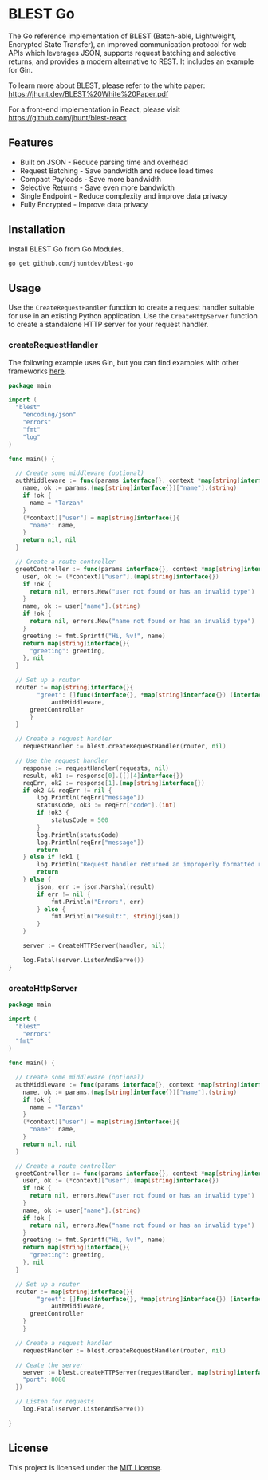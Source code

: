# BLEST Go

The Go reference implementation of BLEST (Batch-able, Lightweight, Encrypted State Transfer), an improved communication protocol for web APIs which leverages JSON, supports request batching and selective returns, and provides a modern alternative to REST. It includes an example for Gin.

To learn more about BLEST, please refer to the white paper: https://jhunt.dev/BLEST%20White%20Paper.pdf

For a front-end implementation in React, please visit https://github.com/jhunt/blest-react

## Features

- Built on JSON - Reduce parsing time and overhead
- Request Batching - Save bandwidth and reduce load times
- Compact Payloads - Save more bandwidth
- Selective Returns - Save even more bandwidth
- Single Endpoint - Reduce complexity and improve data privacy
- Fully Encrypted - Improve data privacy

## Installation

Install BLEST Go from Go Modules.

```bash
go get github.com/jhuntdev/blest-go
```

## Usage

Use the `CreateRequestHandler` function to create a request handler suitable for use in an existing Python application. Use the `CreateHttpServer` function to create a standalone HTTP server for your request handler.
<!-- Use the `createHttpClient` function to create a BLEST HTTP client. -->

### createRequestHandler

The following example uses Gin, but you can find examples with other frameworks [here](examples).

```go
package main

import (
  "blest"
	"encoding/json"
	"errors"
	"fmt"
	"log"
)

func main() {

  // Create some middleware (optional)
  authMiddleware := func(params interface{}, context *map[string]interface{}) (interface{}, error) {
    name, ok := params.(map[string]interface{})["name"].(string)
    if !ok {
      name = "Tarzan"
    }
    (*context)["user"] = map[string]interface{}{
      "name": name,
    }
    return nil, nil
  }

  // Create a route controller
  greetController := func(params interface{}, context *map[string]interface{}) (interface{}, error) {
    user, ok := (*context)["user"].(map[string]interface{})
    if !ok {
      return nil, errors.New("user not found or has an invalid type")
    }
    name, ok := user["name"].(string)
    if !ok {
      return nil, errors.New("name not found or has an invalid type")
    }
    greeting := fmt.Sprintf("Hi, %v!", name)
    return map[string]interface{}{
      "greeting": greeting,
    }, nil
  }

  // Set up a router
  router := map[string]interface{}{
		"greet": []func(interface{}, *map[string]interface{}) (interface{}, error){
			authMiddleware,
      greetController
	  }
  }

  // Create a request handler
	requestHandler := blest.createRequestHandler(router, nil)

  // Use the request handler
	response := requestHandler(requests, nil)
	result, ok1 := response[0].([][4]interface{})
	reqErr, ok2 := response[1].(map[string]interface{})
	if ok2 && reqErr != nil {
		log.Println(reqErr["message"])
		statusCode, ok3 := reqErr["code"].(int)
		if !ok3 {
			statusCode = 500
		}
		log.Println(statusCode)
		log.Println(reqErr["message"])
		return
	} else if !ok1 {
		log.Println("Request handler returned an improperly formatted response")
		return
	} else {
		json, err := json.Marshal(result)
		if err != nil {
			fmt.Println("Error:", err)
		} else {
			fmt.Println("Result:", string(json))
		}
	}

	server := CreateHTTPServer(handler, nil)

	log.Fatal(server.ListenAndServe())
}
```

### createHttpServer

```go
package main

import (
  "blest"
	"errors"
  "fmt"
)

func main() {

  // Create some middleware (optional)
  authMiddleware := func(params interface{}, context *map[string]interface{}) (interface{}, error) {
    name, ok := params.(map[string]interface{})["name"].(string)
    if !ok {
      name = "Tarzan"
    }
    (*context)["user"] = map[string]interface{}{
      "name": name,
    }
    return nil, nil
  }

  // Create a route controller
  greetController := func(params interface{}, context *map[string]interface{}) (interface{}, error) {
    user, ok := (*context)["user"].(map[string]interface{})
    if !ok {
      return nil, errors.New("user not found or has an invalid type")
    }
    name, ok := user["name"].(string)
    if !ok {
      return nil, errors.New("name not found or has an invalid type")
    }
    greeting := fmt.Sprintf("Hi, %v!", name)
    return map[string]interface{}{
      "greeting": greeting,
    }, nil
  }

  // Set up a router
  router := map[string]interface{}{
		"greet": []func(interface{}, *map[string]interface{}) (interface{}, error){
			authMiddleware,
      greetController
    }
	}

  // Create a request handler
	requestHandler := blest.createRequestHandler(router, nil)

  // Ceate the server
	server := blest.createHTTPServer(requestHandler, map[string]interface{}{
    "port": 8080
  })

  // Listen for requests
	log.Fatal(server.ListenAndServe())

}
```

<!-- ### createHttpClient

```go
package main

import (
  "blest"
	"encoding/json"
	"errors"
	"fmt"
	"log"
)

func main() {

# Create a client
request = create_http_client('http://localhost:8080')

async def main():
  # Send a request
  try:
    result = await request('greet', { 'name': 'Steve' }, ['greeting'])
    # Do something with the result
  except Exception as error:
    # Do something in case of error
``` -->

## License

This project is licensed under the [MIT License](LICENSE).